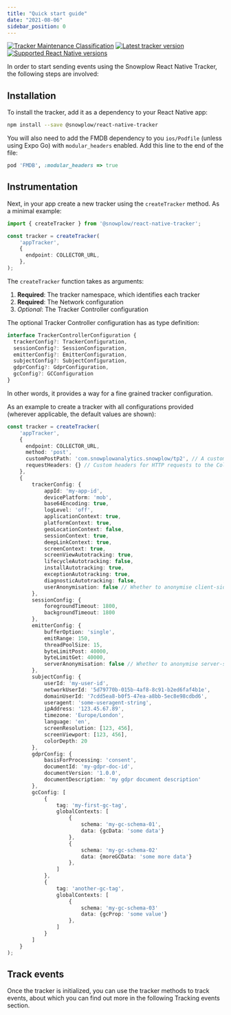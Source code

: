 ```yaml
---
title: "Quick start guide"
date: "2021-08-06"
sidebar_position: 0
---
```


[![Tracker Maintenance Classification](https://img.shields.io/static/v1?style=flat&label=Snowplow&message=Actively%20Maintained&color=6638b8&labelColor=9ba0aa&logo=data:image/png;base64,iVBORw0KGgoAAAANSUhEUgAAABAAAAAQCAMAAAAoLQ9TAAAAeFBMVEVMaXGXANeYANeXANZbAJmXANeUANSQAM+XANeMAMpaAJhZAJeZANiXANaXANaOAM2WANVnAKWXANZ9ALtmAKVaAJmXANZaAJlXAJZdAJxaAJlZAJdbAJlbAJmQAM+UANKZANhhAJ+EAL+BAL9oAKZnAKVjAKF1ALNBd8J1AAAAKHRSTlMAa1hWXyteBTQJIEwRgUh2JjJon21wcBgNfmc+JlOBQjwezWF2l5dXzkW3/wAAAHpJREFUeNokhQOCA1EAxTL85hi7dXv/E5YPCYBq5DeN4pcqV1XbtW/xTVMIMAZE0cBHEaZhBmIQwCFofeprPUHqjmD/+7peztd62dWQRkvrQayXkn01f/gWp2CrxfjY7rcZ5V7DEMDQgmEozFpZqLUYDsNwOqbnMLwPAJEwCopZxKttAAAAAElFTkSuQmCC)](/docs/collecting-data/collecting-from-own-applications/tracker-maintenance-classification/index.md)
[![Latest tracker version](https://img.shields.io/npm/v/@snowplow/react-native-tracker)](https://www.npmjs.com/package/@snowplow/react-native-tracker)
[![Supported React Native versions](https://img.shields.io/npm/dependency-version/@snowplow/react-native-tracker/peer/react-native)](https://www.npmjs.com/package/@snowplow/react-native-tracker)

In order to start sending events using the Snowplow React Native Tracker, the following steps are involved:

## Installation

To install the tracker, add it as a dependency to your React Native app:

```bash
npm install --save @snowplow/react-native-tracker
```

You will also need to add the FMDB dependency to you `ios/Podfile` (unless using Expo Go) with `modular_headers` enabled. Add this line to the end of the file:

```rb
pod 'FMDB', :modular_headers => true
```

## Instrumentation

Next, in your app create a new tracker using the `createTracker` method. As a minimal example:

```typescript
import { createTracker } from '@snowplow/react-native-tracker';

const tracker = createTracker(
    'appTracker',
    {
      endpoint: COLLECTOR_URL,
    },
);
```

The `createTracker` function takes as arguments:

1. **Required**: The tracker namespace, which identifies each tracker
2. **Required**: The Network configuration
3. _Optional_: The Tracker Controller configuration

The optional Tracker Controller configuration has as type definition:

```typescript
interface TrackerControllerConfiguration {
  trackerConfig?: TrackerConfiguration,
  sessionConfig?: SessionConfiguration,
  emitterConfig?: EmitterConfiguration,
  subjectConfig?: SubjectConfiguration,
  gdprConfig?: GdprConfiguration,
  gcConfig?: GCConfiguration
}
```

In other words, it provides a way for a fine grained tracker configuration.

As an example to create a tracker with all configurations provided (wherever applicable, the default values are shown):

```typescript
const tracker = createTracker(
    'appTracker',
    {
      endpoint: COLLECTOR_URL,
      method: 'post',
      customPostPath: 'com.snowplowanalytics.snowplow/tp2', // A custom path which will be added to the endpoint URL to specify the complete URL of the collector when paired with the POST method.
      requestHeaders: {} // Custom headers for HTTP requests to the Collector
    },
    {
        trackerConfig: {
            appId: 'my-app-id',
            devicePlatform: 'mob',
            base64Encoding: true,
            logLevel: 'off',
            applicationContext: true,
            platformContext: true,
            geoLocationContext: false,
            sessionContext: true,
            deepLinkContext: true,
            screenContext: true,
            screenViewAutotracking: true,
            lifecycleAutotracking: false,
            installAutotracking: true,
            exceptionAutotracking: true,
            diagnosticAutotracking: false,
            userAnonymisation: false // Whether to anonymise client-side user identifiers in session and platform context entities
        },
        sessionConfig: {
            foregroundTimeout: 1800,
            backgroundTimeout: 1800
        },
        emitterConfig: {
            bufferOption: 'single',
            emitRange: 150,
            threadPoolSize: 15,
            byteLimitPost: 40000,
            byteLimitGet: 40000,
            serverAnonymisation: false // Whether to anonymise server-side user identifiers including the `network_userid` and `user_ipaddress`
        },
        subjectConfig: {
            userId: 'my-user-id',
            networkUserId: '5d79770b-015b-4af8-8c91-b2ed6faf4b1e',
            domainUserId: '7cdd5ea8-b0f5-47ea-a8bb-5ec8e98cdbd6',
            useragent: 'some-useragent-string',
            ipAddress: '123.45.67.89',
            timezone: 'Europe/London',
            language: 'en',
            screenResolution: [123, 456],
            screenViewport: [123, 456],
            colorDepth: 20
        },
        gdprConfig: {
            basisForProcessing: 'consent',
            documentId: 'my-gdpr-doc-id',
            documentVersion: '1.0.0',
            documentDescription: 'my gdpr document description'
        },
        gcConfig: [
            {
                tag: 'my-first-gc-tag',
                globalContexts: [
                    {
                        schema: 'my-gc-schema-01',
                        data: {gcData: 'some data'}
                    },
                    {
                        schema: 'my-gc-schema-02'
                        data: {moreGCData: 'some more data'}
                    },
                ]
            },
            {
                tag: 'another-gc-tag',
                globalContexts: [
                    {
                        schema: 'my-gc-schema-03'
                        data: {gcProp: 'some value'}
                    },
                ]
            }
        ]
    }
);
```

## Track events

Once the tracker is initialized, you can use the tracker methods to track events, about which you can find out more in the following Tracking events section.

